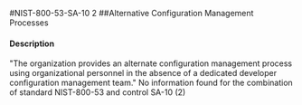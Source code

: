 #NIST-800-53-SA-10 2
##Alternative Configuration Management Processes
#### Description
"The organization provides an alternate configuration management process using organizational personnel in the absence of a dedicated developer configuration management team."
No information found for the combination of standard NIST-800-53 and control SA-10 (2)
